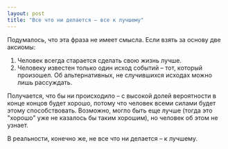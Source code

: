 ```yaml
---
layout: post
title: "Все что ни делается – все к лучшему"
---
```

Подумалось, что эта фраза не имеет смысла. Если взять за основу две аксиомы:

1. Человек всегда старается сделать свою жизнь лучше.
2. Человеку известен только один исход событий – тот, который произошел. Об альтернативных, не случившихся исходах можно лишь рассуждать.

Получается, что бы ни происходило – с высокой долей вероятности в конце концов будет хорошо, потому что человек всеми силами будет этому способствовать. Возможно, могло быть еще лучше (тогда это "хорошо" уже не казалось бы таким хорошим), но человек об этом не узнает.

В реальности, конечно же, не все что ни делается – к лучшему.
